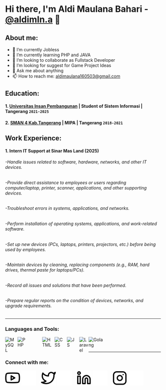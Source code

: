 # Hi there, I'm Aldi Maulana Bahari - [@aldimln.a](https://www.instagram.com/aldimln.a) 👋
## About me:
- 🔭 I’m currently Jobless
- 🌱 I’m currently learning PHP and JAVA
- 👯 I’m looking to collaborate as Fullstack Developer
- 🤔 I’m looking for suggest for Game Project Ideas
- 💬 Ask me about anything
- 📫 How to reach me: aldimaulana160503@gmail.com

## Education:

#### 1. [Universitas Insan Pembangunan](https://unipem.ac.id) | Student of Sistem Informasi | Tangerang `2021-2025`
   
 #### 2. [SMAN 4 Kab.Tangerang](https://sman4kabupatentangerang.sch.id) | MIPA | Tangerang `2018-2021`
   

## Work Experience:
#### 1. Intern IT Support at Sinar Mas Land (2025)
###### -Handle issues related to software, hardware, networks, and other IT devices.
###### -Provide direct assistance to employees or users regarding computer/laptop, printer, scanner, applications, and other supporting devices.
###### -Troubleshoot errors in systems, applications, and networks.
###### -Perform installation of operating systems, applications, and work-related software.
###### -Set up new devices (PCs, laptops, printers, projectors, etc.) before being used by employees.
###### -Maintain devices by cleaning, replacing components (e.g., RAM, hard drives, thermal paste for laptops/PCs).
###### -Record all issues and solutions that have been performed.
###### -Prepare regular reports on the condition of devices, networks, and upgrade requirements.
---

### Languages and Tools:

[<img align="left" alt="MySQL" width="30px" src="https://cdn.jsdelivr.net/gh/devicons/devicon/icons/mysql/mysql-original.svg" style="padding-right:10px;" />][webdev]
[<img align="left" alt="PHP" width="30px" src="https://upload.wikimedia.org/wikipedia/commons/thumb/2/27/PHP-logo.svg/1280px-PHP-logo.svg.png" style="padding-right:50px;" />][webdev]
[<img align="left" alt="HTML" width="30px" src="https://upload.wikimedia.org/wikipedia/commons/thumb/3/38/HTML5_Badge.svg/800px-HTML5_Badge.svg.png" style="padding-right:10px;" />][webdev]
[<img align="left" alt="CSS" width="30px" src="https://upload.wikimedia.org/wikipedia/commons/thumb/6/62/CSS3_logo.svg/1024px-CSS3_logo.svg.png" style="padding-right:10px;" />][webdev]
[<img align="left" alt="JS" width="30px" src="https://upload.wikimedia.org/wikipedia/commons/6/6a/JavaScript-logo.png" style="padding-right:10px;" />][webdev]
[<img align="left" alt="Laravel" width="30px" src="https://upload.wikimedia.org/wikipedia/commons/thumb/9/9a/Laravel.svg/1969px-Laravel.svg.png" style="padding-right:0px;" />][webdev]
[<img align="left" alt="Golang" width="50px" src="https://upload.wikimedia.org/wikipedia/commons/thumb/0/05/Go_Logo_Blue.svg/1280px-Go_Logo_Blue.svg.png" style="padding-right:10px;" />][webdev]

<br />
<br />

---
### Connect with me:

[![website](./img/youtube-light.svg)](https://www.youtube.com/channel/UCwIwedhiU9fNEW7P_y0asvw#gh-light-mode-only)
[![website](./img/youtube-dark.svg)](https://www.youtube.com/channel/UCwIwedhiU9fNEW7P_y0asvw#gh-dark-mode-only)
&nbsp;&nbsp;
[![website](./img/twitter-light.svg)](https://twitter.com/dekkadai#gh-light-mode-only)
[![website](./img/twitter-dark.svg)](https://twitter.com/dekkadai#gh-dark-mode-only)
&nbsp;&nbsp;
[![website](./img/linkedin-light.svg)](https://www.linkedin.com/in/aldi-maulana-bahari-85a7132aa#gh-light-mode-only)
[![website](./img/linkedin-dark.svg)](https://www.linkedin.com/in/aldi-maulana-bahari-85a7132aa#gh-dark-mode-only)
&nbsp;&nbsp;
[![website](./img/instagram-light.svg)](https://www.instagram.com/aldimln.a#gh-light-mode-only)
[![website](./img/instagram-dark.svg)](https://www.instagram.com/aldimln.a#gh-dark-mode-only)



[webdev]: https://github.com/aldimaulana1605/aldimaulana1605

